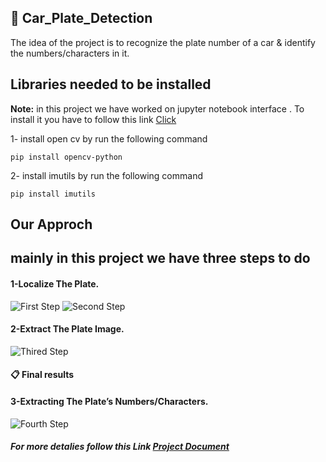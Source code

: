 ## :car: Car_Plate_Detection
The idea of the project is to recognize the plate number of a car & identify the numbers/characters in it.

## Libraries needed to be installed
**Note:** in this project we have worked on jupyter notebook interface .
To install it you have to follow this link [Click](https://docs.jupyter.org/en/latest/install/notebook-classic.html)

1- install open cv by run the following command 
```
pip install opencv-python
```
2- install imutils by run the following command 
```
pip install imutils
```
## Our Approch 
## mainly in this project we have three steps to do 

#### 1-Localize The Plate.
![First Step](https://user-images.githubusercontent.com/70846138/153585072-b6377686-4e4c-4422-8c90-485762abeb79.png)
![Second Step](https://user-images.githubusercontent.com/70846138/153585077-ac8674f0-50cf-4534-879e-26acfe1c08af.png)
#### 2-Extract The Plate Image.
![Thired Step](https://user-images.githubusercontent.com/70846138/153585087-dd4b8713-2e32-4d11-be7a-83b46183a8d1.png)
#### :clipboard: Final results
#### 3-Extracting The Plate’s Numbers/Characters.
![Fourth Step](https://user-images.githubusercontent.com/70846138/153585093-409b10f0-22db-4f2f-9318-997bc2c23bd9.png)

##### For more detalies follow this Link [Project Document](https://github.com/nadeenay/Car_Plate_Detection/files/8048339/Image.Processing.Project.Proposal.pdf)
